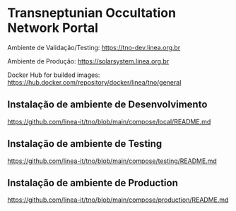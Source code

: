 # Transneptunian Occultation Network Portal

Ambiente de Validação/Testing: <https://tno-dev.linea.org.br>

Ambiente de Produção: <https://solarsystem.linea.org.br>

Docker Hub for builded images: <https://hub.docker.com/repository/docker/linea/tno/general>



## Instalação de ambiente de Desenvolvimento 
<https://github.com/linea-it/tno/blob/main/compose/local/README.md>

## Instalação de ambiente de Testing
<https://github.com/linea-it/tno/blob/main/compose/testing/README.md>

## Instalação de ambiente de Production
<https://github.com/linea-it/tno/blob/main/compose/production/README.md>